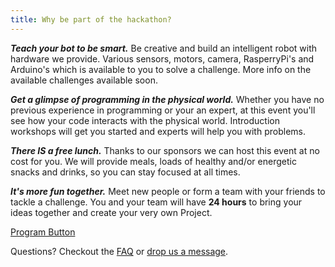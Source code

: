 ```yaml
---
title: Why be part of the hackathon?
---
```

***Teach your bot to be smart.*** Be creative and build an intelligent robot with hardware we provide. Various sensors, motors, camera, RasperryPi's and Arduino's which is available to you to solve a challenge.
More info on the available challenges available soon.

***Get a glimpse of programming in the physical world.*** Whether you have no previous experience in programming or your an expert, at this event you'll see how your code interacts with the physical world. Introduction workshops will get you started and experts will help you with problems.

***There IS a free lunch.*** Thanks to our sponsors we can host this event at no cost for you. We will provide meals, loads of healthy and/or energetic snacks and drinks, so you can stay focused at all times.

***It's more fun together.*** Meet new people or form a team with your friends to tackle a challenge. You and your team will have **24 hours** to bring your ideas together and create your very own Project.

[Program Button](/program)

Questions? Checkout the [FAQ](/faq) or [drop us a message](/contact).

